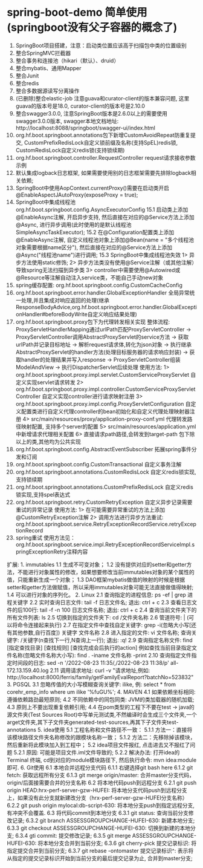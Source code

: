 # spring-boot-demo 简单使用 (springboot没有父子容器的概念了)
    
1. SpringBoot项目搭建，注意：启动类位置应该高于扫描包中类的位置级别     
2. 整合SpringMVC拦截器    
3. 整合事务和连接池（hikari（默认）、druid）    
4. 整合mybatis、通用Mapper    
5. 整合Junit   
6. 整合redis     
8. 整合多数据源读写分离操作 
9. (已删除)整合elastic-job 注意guava和curator-client的版本兼容问题, 这里guava的版本号是18.0, curator-client的版本号是2.10.0
10. 整合swagger3.0.0, 注意SpringBoot版本是2.6.0以上的需要使用swagger3.0.0版本, swagger本地文档地址: http://localhost:8088/springboot/swagger-ui/index.html
11. org.hf.boot.springboot.annotations包下新增CustomAvoidRepeat防重复提交, CustomPrefixRedisLock自定义锁前缀及名称(支持SpEL)redis锁, CustomRedisLock自定义redis锁(支持锁续期)
12. org.hf.boot.springboot.controller.RequestController request请求接收参数示例
13. 默认集成logback日志框架, 如果需要使用别的日志框架需要先排除logback相关依赖;
14. SpringBoot中使用AopContext.currentProxy()需要在启动类开启@EnableAspectJAutoProxy(exposeProxy = true);
15. SpringBoot中集成线程池 org.hf.boot.springboot.config.AsyncExecutorConfig
    15.1 启动类上添加@EnableAsync注解, 开启异步支持, 然后直接在对应的@Service方法上添加@Async, 进行异步调用(此时使用的是默认线程池SimpleAsyncTaskExecutor);
    15.2 在@Configuration配置类上添加@EnableAsync注解, 自定义线程池对象上添加@Bean(name = "多个线程池对象需要根据name区分"), 然后直接在对应的@Service方法上添加@Async("线程池name")进行调用;
    15.3 SpringBoot中集成线程池失效
        1> 异步方法使用static修饰;
        2> 异步方法类没有使用@Service注解（或其他注解）导致spring无法扫描到异步类
        3> controller中需要使用@Autowired或@Resource等注解自动注入service类，不能自己手动new对象
16. spring缓存配置: org.hf.boot.springboot.config.CustomCacheConfig
17. org.hf.boot.springboot.error.handler.GlobalExceptionHandler 全局异常统一处理,并且集成对响应返回的处理(继承ResponseBodyAdvice,org.hf.boot.springboot.error.handler.GlobalExceptionHandler#beforeBodyWrite自定义响应结果处理)
18. org.hf.boot.springboot.proxy包下为代理转发相关实现
    整体流程:
    ProxyServletHandlerMapping通过urlPath匹配ProxyServletController -> ProxyServletController调用AbstractProxyServlet的service方法 -> 获取urlPath并记录目标地址 -> 解析request请求体,转化为json对象 -> 执行继承AbstractProxyServlet的handler方法(处理目标服务器的请求响应封装) -> 获取handler的处理结果并写入response -> ProxyServletController组装ModelAndView -> 执行DispatcherServlet后续处理
    使用方法: 
        1> org.hf.boot.springboot.proxy.impl.servlet.CustomServiceProxyServlet 自定义实现servlet请求转发
        2> org.hf.boot.springboot.proxy.impl.controller.CustomServiceProxyServletController 自定义实现controller进行请求映射注册
        3> org.hf.boot.springboot.proxy.impl.config.ProxyServletConfiguration 自定义配置类进行自定义代理controller的bean初始化和自定义代理处理映射器注册
        4> src/main/resources/proxy/application-proxy-conf.yml 代理转发路径映射配置, 支持多个server的配置
        5> src/main/resources/application.yml 中新增请求代理相关配置
        6> 直接请求path路径,会转发到target-path
    包下除以上的类,其他均为公共实现
19. org.hf.boot.springboot.config.AbstractEventSubscriber 拓展spring事件分发和订阅
20. org.hf.boot.springboot.config.CustomTransactional 自定义事务注解
21. org.hf.boot.springboot.annotations.CustomRedisLock 自定义redis锁实现,支持锁续期
22. org.hf.boot.springboot.annotations.CustomPrefixRedisLock 自定义redis锁实现,支持spel表达式
23. org.hf.boot.springboot.retry.CustomRetryException 自定义异步记录需要重试的异常记录
    使用方法:
        1> 在可能需要异常重试的方法上添加@CustomRetryException注解
        2> 调用方法进行异步方法重试: org.hf.boot.springboot.service.RetryExceptionRecordService.retryExceptionRecord
24. spring重试
    使用方法见：org.hf.boot.springboot.service.impl.RetryExceptionRecordServiceImpl.springExceptionRetry注释内容


扩展: 
    1. immutables
        1.1 生成不可变对象；
        1.2 没有提供对应的setter和getter方法，不能进行对象属性的修改，如果想要修改当前immutables对象的某个属性的值，只能重新生成一个对象；
        1.3 DAO框架mybatis做值的映射的时候是根据setter和getter方法做赋值，所以采用immutables对象可能无法直接做值得映射;
        1.4 可以进行对象的序列化。
    2. Linux
        2.1 查询指定的进程信息: ps -ef | grep 进程关键字
        2.2 实时查询日志文件: tail -f 日志文件名; 退出: ctrl + c
        2.3 查看日志文件的后100行: tail -f -n 100 日志文件名称; 退出: ctrl + c
        2.4 查询当前文件夹下的所有文件列表: ls
        2.5 切换到指定的文件夹下: cd /文件夹名称
        2.6 管道符号: | (可以将命令连接起来执行)
        2.7 在指定文件中查找自定关键字: grep -i(忽略大小写[还有其他参数,自行百度]) 关键字 文件名称
        2.8 进入指定的文件: vi 文件名称; 查询关键字: /关键字(n查找下一行,N查询上一行); 退出: :q!
        2.9 查询指定名称文件: find [指定查找目录] [查找规则] [查找完成会后执行的action] 例如查找当前目录指定文件名称(忽略文件名称大小写): find . -iname 文件名称 -print
        2.10 查询指定文件指定时间段的日志: sed -n '/2022-08-23 11:35/,/2022-08-23 11:38/p' all-172.13.159.40.log
        2.11 调用请求地址: curl -v "请求地址,例如: http://localhost:8000/ferris/family/getFamilyEvalReport?batchNo=523832"
    3. PGSQL
        3.1 忽略传值的大小写模糊查询关键字: ilike, 例: select * from corehr_emp_info where um ilike '%fuGU%';
    4. MAVEN
        4.1 如果依赖坐标相同: 遵循依赖路劲最短原则;
        4.2 不同依赖中的同包同类: JVM的类加载器的随机加载;
        4.3 原则上不要出现重复依赖引用;
        4.4 在<packaging>pom</packaging>类型的工程下不要在test -> java的源文件夹(Test Sources Root)中写单元测试类,不然编译时会生成三个文件夹,一个arget文件夹,其下子文件夹generated-test-sources,再其下子文件夹test-annotations
    5. idea使用
        5.1 工程名称和文件路径不一致：
            5.1.1 方法一：直接将该模块路径文件夹名称修改的跟模块名称一致；
            5.1.2 方法二：先移除掉该模块，然后重新将此模块加入到工程中；
        5.2 idea项目文件报红, 点击进去又不报红了问题
            5.2.1 原因: 可能是项目文件.iml文件导致的;
            5.2.2 解决办法: 打开idea的Terminal 终端, cd到对应的module模块路径下, 然后执行命令: mvn idea:module 即可.
    6. Git使用
        6.1 本地合并远程分支代码
            6.1.1 右键选择git bash here
            6.1.2 git fetch: 获取远程所有分支
            6.1.3 git merge origin/master: 合并master分支代码，origin/后面接需要合并的分支名称
        6.2 将本地代码push到远程分支
            6.2.1 git push origin HEAD:hrx-perf-server-gzw-HUFEI: 将本地分支代码push到远程分支上，如果没有此分支就新建改分支（hrx-perf-server-gzw-HUFEI分支名称）
            6.2.2 git push origin mylocal:db-script-630: 将本地分支push到指定远程分支, 有冲突不会覆盖.
        6.3 将代码commit到本地分支
            6.3.1 git status: 查询当前分支修改记录;
            6.3.2 git branch ASSESSGROUPCHANGE-HUFEI-630: 新建本地分支;
            6.3.3 git checkout ASSESSGROUPCHANGE-HUFEI-630: 切换到新建的本地分支;
            6.3.4 gti commit: 提交修改记录;
            6.3.5 git merge ASSESSGROUPCHANGE-HUFEI-630: 将本地分支合并到当前分支;
            6.3.6 git cherry-pick 提交记录标识: 将指定提交合并到当前分支;
            6.3.7 git rebase -ontomaster 提交记录标识^: 表示将从指定的提交记录标识开始到当前分支的最后提交记录为止, 合并到master分支;
